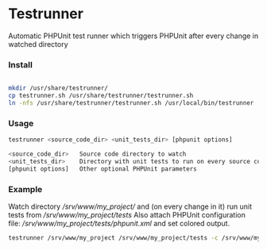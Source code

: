 # Testrunner
Automatic PHPUnit test runner which triggers PHPUnit after every change in watched directory

### Install

```bash

mkdir /usr/share/testrunner/
cp testrunner.sh /usr/share/testrunner/testrunner.sh
ln -nfs /usr/share/testrunner/testrunner.sh /usr/local/bin/testrunner
```

### Usage

``` bash
testrunner <source_code_dir> <unit_tests_dir> [phpunit options]

<source_code_dir>	Source code directory to watch
<unit_tests_dir>	Directory with unit tests to run on every source code change
[phpunit options]	Other optional PHPUnit parameters

```

### Example
Watch directory */srv/www/my_project/* and (on every change in it) run unit tests from */srv/www/my_project/tests*
Also attach PHPUnit configuration file: */srv/www/my_project/tests/phpunit.xml* and set colored output.

```bash
testrunner /srv/www/my_project /srv/www/my_project/tests -c /srv/www/my_project/tests/phpunit.xml --colors

```


